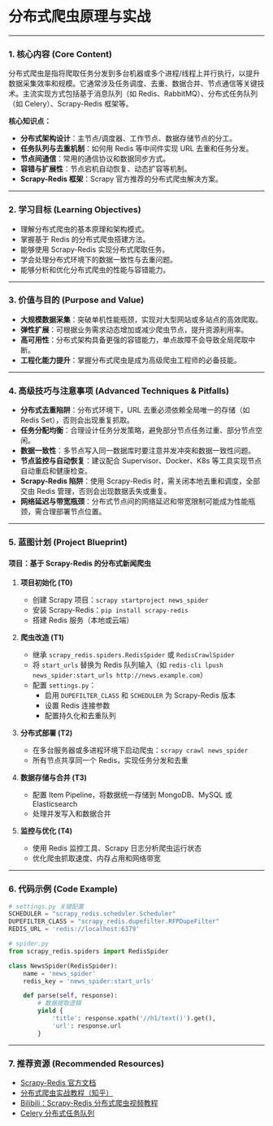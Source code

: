 # 分布式爬虫原理与实战

---

### 1. 核心内容 (Core Content)

分布式爬虫是指将爬取任务分发到多台机器或多个进程/线程上并行执行，以提升数据采集效率和规模。它通常涉及任务调度、去重、数据合并、节点通信等关键技术。主流实现方式包括基于消息队列（如 Redis、RabbitMQ）、分布式任务队列（如 Celery）、Scrapy-Redis 框架等。

**核心知识点：**
- **分布式架构设计**：主节点/调度器、工作节点、数据存储节点的分工。
- **任务队列与去重机制**：如何用 Redis 等中间件实现 URL 去重和任务分发。
- **节点间通信**：常用的通信协议和数据同步方式。
- **容错与扩展性**：节点宕机自动恢复、动态扩容等机制。
- **Scrapy-Redis 框架**：Scrapy 官方推荐的分布式爬虫解决方案。

---

### 2. 学习目标 (Learning Objectives)

- 理解分布式爬虫的基本原理和架构模式。
- 掌握基于 Redis 的分布式爬虫搭建方法。
- 能够使用 Scrapy-Redis 实现分布式爬取任务。
- 学会处理分布式环境下的数据一致性与去重问题。
- 能够分析和优化分布式爬虫的性能与容错能力。

---

### 3. 价值与目的 (Purpose and Value)

- **大规模数据采集**：突破单机性能瓶颈，实现对大型网站或多站点的高效爬取。
- **弹性扩展**：可根据业务需求动态增加或减少爬虫节点，提升资源利用率。
- **高可用性**：分布式架构具备更强的容错能力，单点故障不会导致全局爬取中断。
- **工程化能力提升**：掌握分布式爬虫是成为高级爬虫工程师的必备技能。

---

### 4. 高级技巧与注意事项 (Advanced Techniques & Pitfalls)

- **分布式去重陷阱**：分布式环境下，URL 去重必须依赖全局唯一的存储（如 Redis Set），否则会出现重复抓取。
- **任务分配均衡**：合理设计任务分发策略，避免部分节点任务过重、部分节点空闲。
- **数据一致性**：多节点写入同一数据库时要注意并发冲突和数据一致性问题。
- **节点监控与自动恢复**：建议配合 Supervisor、Docker、K8s 等工具实现节点自动重启和健康检查。
- **Scrapy-Redis 陷阱**：使用 Scrapy-Redis 时，需关闭本地去重和调度，全部交由 Redis 管理，否则会出现数据丢失或重复。
- **网络延迟与带宽瓶颈**：分布式节点间的网络延迟和带宽限制可能成为性能瓶颈，需合理部署节点位置。

---

### 5. 蓝图计划 (Project Blueprint)

#### 项目：基于 Scrapy-Redis 的分布式新闻爬虫

1. **项目初始化 (T0)**
    - 创建 Scrapy 项目：`scrapy startproject news_spider`
    - 安装 Scrapy-Redis：`pip install scrapy-redis`
    - 搭建 Redis 服务（本地或云端）

2. **爬虫改造 (T1)**
    - 继承 `scrapy_redis.spiders.RedisSpider` 或 `RedisCrawlSpider`
    - 将 `start_urls` 替换为 Redis 队列输入（如 `redis-cli lpush news_spider:start_urls http://news.example.com`）
    - 配置 `settings.py`：
        - 启用 `DUPEFILTER_CLASS` 和 `SCHEDULER` 为 Scrapy-Redis 版本
        - 设置 Redis 连接参数
        - 配置持久化和去重队列

3. **分布式部署 (T2)**
    - 在多台服务器或多进程环境下启动爬虫：`scrapy crawl news_spider`
    - 所有节点共享同一个 Redis，实现任务分发和去重

4. **数据存储与合并 (T3)**
    - 配置 Item Pipeline，将数据统一存储到 MongoDB、MySQL 或 Elasticsearch
    - 处理并发写入和数据合并

5. **监控与优化 (T4)**
    - 使用 Redis 监控工具、Scrapy 日志分析爬虫运行状态
    - 优化爬虫抓取速度、内存占用和网络带宽

---

### 6. 代码示例 (Code Example)

```python
# settings.py 关键配置
SCHEDULER = "scrapy_redis.scheduler.Scheduler"
DUPEFILTER_CLASS = "scrapy_redis.dupefilter.RFPDupeFilter"
REDIS_URL = 'redis://localhost:6379'

# spider.py
from scrapy_redis.spiders import RedisSpider

class NewsSpider(RedisSpider):
    name = 'news_spider'
    redis_key = 'news_spider:start_urls'

    def parse(self, response):
        # 数据提取逻辑
        yield {
            'title': response.xpath('//h1/text()').get(),
            'url': response.url
        }
```

---

### 7. 推荐资源 (Recommended Resources)

- [Scrapy-Redis 官方文档](https://github.com/rmax/scrapy-redis)
- [分布式爬虫实战教程（知乎）](https://zhuanlan.zhihu.com/p/26625249)
- [Bilibili：Scrapy-Redis 分布式爬虫视频教程](https://www.bilibili.com/video/BV1x4411p7V3)
- [Celery 分布式任务队列](https://docs.celeryq.dev/en/stable/)
